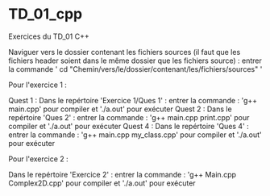 # TD_01_cpp
Exercices du TD_01 C++

Naviguer vers le dossier contenant les fichiers sources (il faut que les fichiers header soient dans le même dossier que les fichiers source) : entrer la commande ' cd  "Chemin/vers/le/dossier/contenant/les/fichiers/sources" '

Pour l'exercice 1 :

Quest 1 : Dans le repértoire 'Exercice 1/Ques 1' : entrer la commande : 'g++ main.cpp' pour compiler et './a.out' pour exécuter
Quest 2 : Dans le repértoire 'Ques 2' : entrer la commande : 'g++ main.cpp print.cpp' pour compiler et './a.out' pour exécuter
Quest 4 : Dans le repértoire 'Ques 4' : entrer la commande : 'g++ main.cpp my_class.cpp' pour compiler et './a.out' pour exécuter


Pour l'exercice 2 :

Dans le repértoire 'Exercice 2' : entrer la commande : 'g++ Main.cpp Complex2D.cpp' pour compiler et './a.out' pour exécuter

